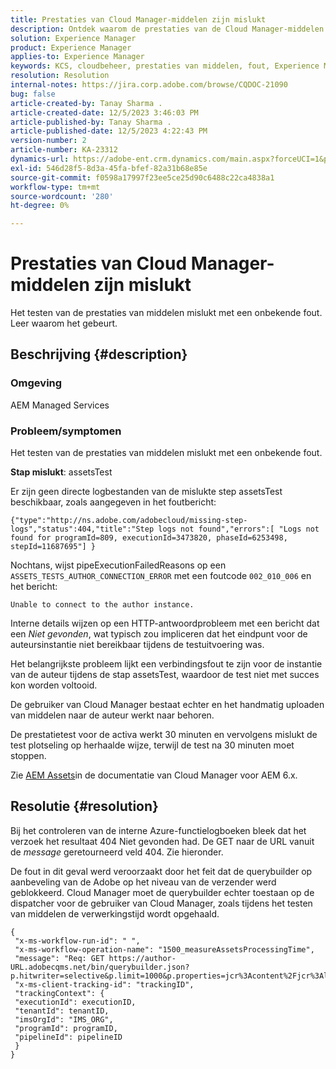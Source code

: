 ```yaml
---
title: Prestaties van Cloud Manager-middelen zijn mislukt
description: Ontdek waarom de prestaties van de Cloud Manager-middelen niet kunnen worden getest.
solution: Experience Manager
product: Experience Manager
applies-to: Experience Manager
keywords: KCS, cloudbeheer, prestaties van middelen, fout, Experience Manager
resolution: Resolution
internal-notes: https://jira.corp.adobe.com/browse/CQDOC-21090
bug: false
article-created-by: Tanay Sharma .
article-created-date: 12/5/2023 3:46:03 PM
article-published-by: Tanay Sharma .
article-published-date: 12/5/2023 4:22:43 PM
version-number: 2
article-number: KA-23312
dynamics-url: https://adobe-ent.crm.dynamics.com/main.aspx?forceUCI=1&pagetype=entityrecord&etn=knowledgearticle&id=ed605461-8593-ee11-be37-6045bd006b25
exl-id: 546d28f5-8d3a-45fa-bfef-82a31b68e85e
source-git-commit: f0598a17997f23ee5ce25d90c6488c22ca4838a1
workflow-type: tm+mt
source-wordcount: '280'
ht-degree: 0%

---
```


# Prestaties van Cloud Manager-middelen zijn mislukt


Het testen van de prestaties van middelen mislukt met een onbekende fout. Leer waarom het gebeurt.

## Beschrijving {#description}


### Omgeving

AEM Managed Services

### Probleem/symptomen 

Het testen van de prestaties van middelen mislukt met een onbekende fout.

<b>Stap mislukt</b>: assetsTest

Er zijn geen directe logbestanden van de mislukte step assetsTest beschikbaar, zoals aangegeven in het foutbericht:

`{"type":"http://ns.adobe.com/adobecloud/missing-step-logs","status":404,"title":"Step logs not found","errors":[ "Logs not found for programId=809, executionId=3473820, phaseId=6253498, stepId=11687695"] } `

Nochtans, wijst pipeExecutionFailedReasons op een `ASSETS_TESTS_AUTHOR_CONNECTION_ERROR` met een foutcode `002_010_006` en het bericht:

`Unable to connect to the author instance. `

Interne details wijzen op een HTTP-antwoordprobleem met een bericht dat een *Niet gevonden*, wat typisch zou impliceren dat het eindpunt voor de auteursinstantie niet bereikbaar tijdens de testuitvoering was.

Het belangrijkste probleem lijkt een verbindingsfout te zijn voor de instantie van de auteur tijdens de stap assetsTest, waardoor de test niet met succes kon worden voltooid.

De gebruiker van Cloud Manager bestaat echter en het handmatig uploaden van middelen naar de auteur werkt naar behoren.

De prestatietest voor de activa werkt 30 minuten en vervolgens mislukt de test plotseling op herhaalde wijze, terwijl de test na 30 minuten moet stoppen.

Zie [AEM Assets](https://experienceleague.adobe.com/docs/experience-manager-cloud-manager/content/using/code-quality-testing.html#aem-assets)in de documentatie van Cloud Manager voor AEM 6.x.


## Resolutie {#resolution}


Bij het controleren van de interne Azure-functielogboeken bleek dat het verzoek het resultaat 404 Niet gevonden had. De GET naar de URL vanuit de *message* geretourneerd veld 404. Zie hieronder.

De fout in dit geval werd veroorzaakt door het feit dat de querybuilder op aanbeveling van de Adobe op het niveau van de verzender werd geblokkeerd.
Cloud Manager moet de querybuilder echter toestaan op de dispatcher voor de gebruiker van Cloud Manager, zoals tijdens het testen van middelen de verwerkingstijd wordt opgehaald.




```
{
 "x-ms-workflow-run-id": " ",
 "x-ms-workflow-operation-name": "1500_measureAssetsProcessingTime",
 "message": "Req: GET https://author-URL.adobecqms.net/bin/querybuilder.json?p.hitwriter=selective&p.limit=1000&p.properties=jcr%3Acontent%2Fjcr%3AlastModified+jcr%3Acreated&path=%2Fcontent%2Fdam%2Fcloudmanager&property=jcr%3Acontent%2Fdam%3AassetState&property.depth=1&property.value=processed&type=dam%3AAsset",
 "x-ms-client-tracking-id": "trackingID",
 "trackingContext": {
 "executionId": executionID,
 "tenantId": tenantID,
 "imsOrgId": "IMS_ORG",
 "programId": programID,
 "pipelineId": pipelineID
 }
}
```
